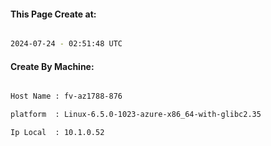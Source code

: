 
   
#### This Page Create at:

```bash

2024-07-24 - 02:51:48 UTC

```

#### Create By Machine:

```bash

Host Name : fv-az1788-876

platform  : Linux-6.5.0-1023-azure-x86_64-with-glibc2.35

Ip Local  : 10.1.0.52

```

